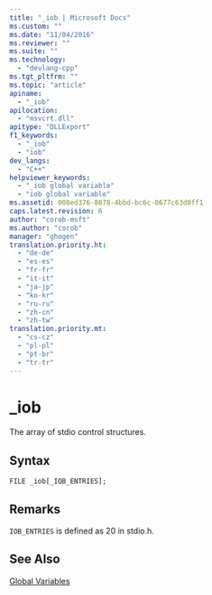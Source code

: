 ```yaml
---
title: "_iob | Microsoft Docs"
ms.custom: ""
ms.date: "11/04/2016"
ms.reviewer: ""
ms.suite: ""
ms.technology: 
  - "devlang-cpp"
ms.tgt_pltfrm: ""
ms.topic: "article"
apiname: 
  - "_iob"
apilocation: 
  - "msvcrt.dll"
apitype: "DLLExport"
f1_keywords: 
  - "_iob"
  - "iob"
dev_langs: 
  - "C++"
helpviewer_keywords: 
  - "_iob global variable"
  - "iob global variable"
ms.assetid: 008ed376-8078-4bbd-bc6c-0677c63d0ff1
caps.latest.revision: 6
author: "corob-msft"
ms.author: "corob"
manager: "ghogen"
translation.priority.ht: 
  - "de-de"
  - "es-es"
  - "fr-fr"
  - "it-it"
  - "ja-jp"
  - "ko-kr"
  - "ru-ru"
  - "zh-cn"
  - "zh-tw"
translation.priority.mt: 
  - "cs-cz"
  - "pl-pl"
  - "pt-br"
  - "tr-tr"
---
```

# _iob
The array of stdio control structures.  
  
## Syntax  
  
```  
FILE _iob[_IOB_ENTRIES];  
```  
  
## Remarks  
 `IOB_ENTRIES` is defined as 20 in stdio.h.  
  
## See Also  
 [Global Variables](../c-runtime-library/global-variables.md)